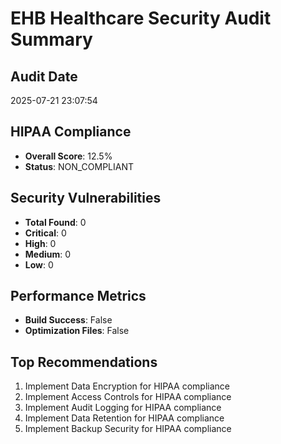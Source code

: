 # EHB Healthcare Security Audit Summary

## Audit Date
2025-07-21 23:07:54

## HIPAA Compliance
- **Overall Score**: 12.5%
- **Status**: NON_COMPLIANT

## Security Vulnerabilities
- **Total Found**: 0
- **Critical**: 0
- **High**: 0
- **Medium**: 0
- **Low**: 0

## Performance Metrics
- **Build Success**: False
- **Optimization Files**: False

## Top Recommendations
1. Implement Data Encryption for HIPAA compliance
2. Implement Access Controls for HIPAA compliance
3. Implement Audit Logging for HIPAA compliance
4. Implement Data Retention for HIPAA compliance
5. Implement Backup Security for HIPAA compliance
